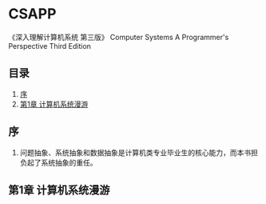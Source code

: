 # CSAPP

《深入理解计算机系统 第三版》 Computer Systems A Programmer's Perspective Third Edition

## 目录

1. [序](#序)
1. [第1章 计算机系统漫游](#第1章-计算机系统漫游)

## 序

1. 问题抽象、系统抽象和数据抽象是计算机类专业毕业生的核心能力，而本书担负起了系统抽象的重任。

## 第1章 计算机系统漫游

